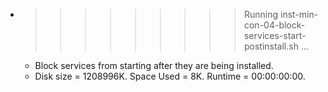 * >>>>>>>>> Running inst-min-con-04-block-services-start-postinstall.sh ...
  * Block services from starting after they are being installed.
  * Disk size = 1208996K. Space Used = 8K. Runtime = 00:00:00:00.
